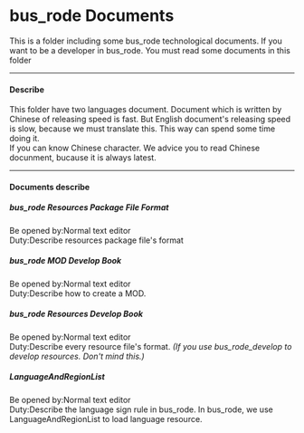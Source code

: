 # bus\_rode Documents
This is a folder including some bus\_rode technological documents. If you want to be a developer in bus\_rode. You must read some documents in this folder

---
#### Describe
This folder have two languages document. Document which is written by Chinese of releasing speed is fast. But English document's releasing speed is slow, because we must translate this. This way can spend some time doing it.  
If you can know Chinese character. We advice you to read Chinese docunment, bucause it is always latest.  

---
#### Documents describe
##### bus_rode Resources Package File Format
Be opened by:Normal text editor  
Duty:Describe resources package file's format
##### bus_rode MOD Develop Book
Be opened by:Normal text editor  
Duty:Describe how to create a MOD.
##### bus_rode Resources Develop Book
Be opened by:Normal text editor  
Duty:Describe every resource file's format. *\(If you use bus\_rode\_develop to develop resources. Don't mind this.\)*
##### LanguageAndRegionList
Be opened by:Normal text editor  
Duty:Describe the language sign rule in bus\_rode. In bus\_rode, we use LanguageAndRegionList to load language resource.